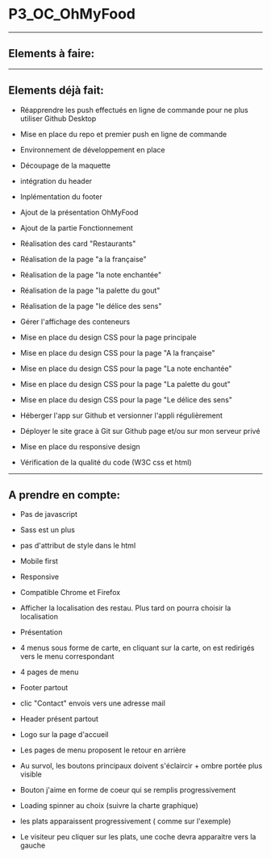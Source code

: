 # P3_OC_OhMyFood

-------------------------------------------------------
## Elements à faire:

-------------------------------------------------------
## Elements déjà fait:

- Réapprendre les push effectués en ligne de commande pour ne plus utiliser Github Desktop
- Mise en place du repo et premier push en ligne de commande
- Environnement de développement en place
- Découpage de la maquette
- intégration du header
- Inplémentation du footer
- Ajout de la présentation OhMyFood
- Ajout de la partie Fonctionnement
- Réalisation des card "Restaurants"
- Réalisation de la page "a la française"
- Réalisation de la page "la note enchantée"
- Réalisation de la page "la palette du gout"
- Réalisation de la page "le délice des sens"
- Gérer l'affichage des conteneurs
- Mise en place du design CSS pour la page principale
- Mise en place du design CSS pour la page "A la française"
- Mise en place du design CSS pour la page "La note enchantée"
- Mise en place du design CSS pour la page "La palette du gout"
- Mise en place du design CSS pour la page "Le délice des sens"
- Héberger l'app sur Github et versionner l'appli régulièrement
- Déployer le site grace à Git sur Github page et/ou sur mon serveur privé
- Mise en place du responsive design

- Vérification de la qualité du code (W3C css et html)

-------------------------------------------------------
## A prendre en compte:

- Pas de javascript
- Sass est un plus
- pas d'attribut de style dans le html
- Mobile first
- Responsive
-  Compatible Chrome et Firefox

- Afficher la localisation des restau. Plus tard on pourra choisir la localisation
- Présentation
- 4 menus sous forme de carte, en cliquant sur la carte, on est redirigés vers le menu correspondant
-  4 pages de menu
- Footer partout
- clic "Contact" envois vers une adresse mail
- Header présent partout
- Logo sur la page d'accueil
- Les pages de menu proposent le retour en arrière
- Au survol, les boutons principaux doivent s'éclaircir + ombre portée plus visible
- Bouton j'aime en forme de coeur qui se remplis progressivement 
- Loading spinner au choix (suivre la charte graphique)
- les plats apparaissent progressivement ( comme sur l'exemple)
- Le visiteur peu cliquer sur les plats, une coche devra apparaitre vers la gauche